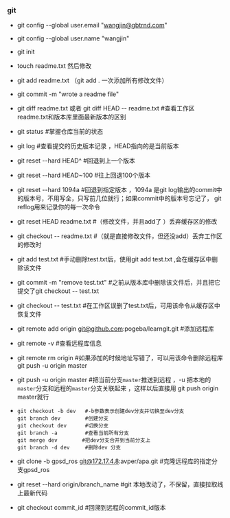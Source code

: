 ### git

- git config --global user.email "wangjin@gbtrnd.com"

- git config --global user.name "wangjin"

-  git init

- touch readme.txt  然后修改

- git add readme.txt      （git add .  一次添加所有修改文件）

- git commit -m "wrote a readme file"

- git diff readme.txt   或者 git diff HEAD -- readme.txt   #查看工作区readme.txt和版本库里面最新版本的区别 

- git status       #掌握仓库当前的状态 

- git log           #查看提交的历史版本记录  ，HEAD指向的是当前版本

- git reset --hard HEAD^     #回退到上一个版本

- git reset --hard HEAD~100   #往上回退100个版本

- git reset --hard 1094a          #回退到指定版本 ，1094a 是git log输出的commit中的版本号，不用写全，只写前几位就行；如果commit中的版本号忘记了， git reflog用来记录你的每一次命令 

- git reset HEAD readme.txt    #（修改文件，并且add了 ）丢弃缓存区的修改    

- git checkout -- readme.txt    #（就是直接修改文件，但还没add）丢弃工作区的修改时   

- git add test.txt      #手动删除test.txt后，使用git add test.txt ,会在缓存区中删除该文件  

- git commit -m "remove test.txt"     #之前从版本库中删除该文件后，并且把它提交了git checkout -- test.txt

- git checkout -- test.txt     #在工作区误删了test.txt后，可用该命令从缓存区中恢复文件

- git remote add origin git@github.com:pogeba/learngit.git     #添加远程库

-   git remote -v                   #查看远程库信息 

-  git remote rm origin          #如果添加的时候地址写错了，可以用该命令删除远程库 git push -u origin master

- git push -u origin master  #把当前分支`master`推送到远程 ，-u 把本地的`master`分支和远程的`master`分支关联起来 ，这样以后直接用 git push origin master就行

- ```
  git checkout -b dev   #-b参数表示创建dev分支并切换至dev分支
  git branch dev        #创建分支
  git checkout dev      #切换分支
  git branch -a         #查看当前所有分支
  git merge dev        #把dev分支合并到当前分支上
  git branch -d dev     #删除dev 分支
  ```

- git clone -b gpsd_ros git@172.17.4.8:avper/apa.git     #克隆远程库的指定分支gpsd_ros

-   git reset --hard origin/branch_name      #git 本地改动了，不保留，直接拉取线上最新代码

-   git checkout commit_id                                           #回溯到远程的commit_id版本

  

## 